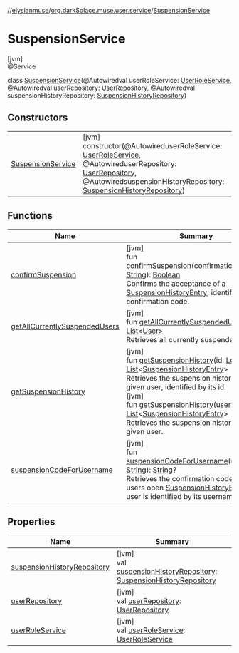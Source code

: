 //[elysianmuse](../../../index.md)/[org.darkSolace.muse.user.service](../index.md)/[SuspensionService](index.md)

# SuspensionService

[jvm]\
@Service

class [SuspensionService](index.md)(@Autowiredval userRoleService: [UserRoleService](../-user-role-service/index.md), @Autowiredval userRepository: [UserRepository](../../org.darkSolace.muse.user.repository/-user-repository/index.md), @Autowiredval suspensionHistoryRepository: [SuspensionHistoryRepository](../../org.darkSolace.muse.user.repository/-suspension-history-repository/index.md))

## Constructors

| | |
|---|---|
| [SuspensionService](-suspension-service.md) | [jvm]<br>constructor(@AutowireduserRoleService: [UserRoleService](../-user-role-service/index.md), @AutowireduserRepository: [UserRepository](../../org.darkSolace.muse.user.repository/-user-repository/index.md), @AutowiredsuspensionHistoryRepository: [SuspensionHistoryRepository](../../org.darkSolace.muse.user.repository/-suspension-history-repository/index.md)) |

## Functions

| Name | Summary |
|---|---|
| [confirmSuspension](confirm-suspension.md) | [jvm]<br>fun [confirmSuspension](confirm-suspension.md)(confirmationCode: [String](https://kotlinlang.org/api/latest/jvm/stdlib/kotlin/-string/index.html)): [Boolean](https://kotlinlang.org/api/latest/jvm/stdlib/kotlin/-boolean/index.html)<br>Confirms the acceptance of a [SuspensionHistoryEntry](../../org.darkSolace.muse.user.model/-suspension-history-entry/index.md), identified by its confirmation code. |
| [getAllCurrentlySuspendedUsers](get-all-currently-suspended-users.md) | [jvm]<br>fun [getAllCurrentlySuspendedUsers](get-all-currently-suspended-users.md)(): [List](https://kotlinlang.org/api/latest/jvm/stdlib/kotlin.collections/-list/index.html)&lt;[User](../../org.darkSolace.muse.user.model/-user/index.md)&gt;<br>Retrieves all currently suspended users |
| [getSuspensionHistory](get-suspension-history.md) | [jvm]<br>fun [getSuspensionHistory](get-suspension-history.md)(id: [Long](https://kotlinlang.org/api/latest/jvm/stdlib/kotlin/-long/index.html)): [List](https://kotlinlang.org/api/latest/jvm/stdlib/kotlin.collections/-list/index.html)&lt;[SuspensionHistoryEntry](../../org.darkSolace.muse.user.model/-suspension-history-entry/index.md)&gt;<br>Retrieves the suspension history of a given user, identified by its id.<br>[jvm]<br>fun [getSuspensionHistory](get-suspension-history.md)(user: [User](../../org.darkSolace.muse.user.model/-user/index.md)): [List](https://kotlinlang.org/api/latest/jvm/stdlib/kotlin.collections/-list/index.html)&lt;[SuspensionHistoryEntry](../../org.darkSolace.muse.user.model/-suspension-history-entry/index.md)&gt;<br>Retrieves the suspension history of a given user. |
| [suspensionCodeForUsername](suspension-code-for-username.md) | [jvm]<br>fun [suspensionCodeForUsername](suspension-code-for-username.md)(username: [String](https://kotlinlang.org/api/latest/jvm/stdlib/kotlin/-string/index.html)): [String](https://kotlinlang.org/api/latest/jvm/stdlib/kotlin/-string/index.html)?<br>Retrieves the confirmation code for a users open [SuspensionHistoryEntry](../../org.darkSolace.muse.user.model/-suspension-history-entry/index.md). The user is identified by its username. |

## Properties

| Name | Summary |
|---|---|
| [suspensionHistoryRepository](suspension-history-repository.md) | [jvm]<br>val [suspensionHistoryRepository](suspension-history-repository.md): [SuspensionHistoryRepository](../../org.darkSolace.muse.user.repository/-suspension-history-repository/index.md) |
| [userRepository](user-repository.md) | [jvm]<br>val [userRepository](user-repository.md): [UserRepository](../../org.darkSolace.muse.user.repository/-user-repository/index.md) |
| [userRoleService](user-role-service.md) | [jvm]<br>val [userRoleService](user-role-service.md): [UserRoleService](../-user-role-service/index.md) |
